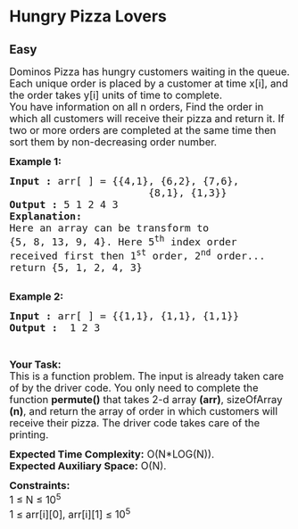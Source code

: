 # Hungry Pizza Lovers
## Easy 
<div class="problem-statement">
                <p></p><p><span style="font-size:18px">Dominos Pizza has&nbsp;hungry customers waiting in the queue. Each unique order&nbsp;is placed by a customer at time&nbsp;x[i], and the order takes&nbsp;y[i]&nbsp;units of time to complete.<br>
You have information on all&nbsp;n&nbsp;orders, Find the order in which all&nbsp;customers will receive their pizza and return it. If two or more orders are completed at the same time&nbsp;then sort them by non-decreasing order number.</span></p>

<p><span style="font-size:18px"><strong>Example 1:</strong></span></p>

<pre style="position: relative;"><span style="font-size:18px"><strong>Input :</strong> arr[ ] = {{4,1}, {6,2}, {7,6}, 
                       {8,1}, {1,3}}
<strong>Output :</strong> 5 1 2 4 3
<strong>Explanation:</strong>
Here an array can be transform to 
{5, 8, 13, 9, 4}. Here 5<sup>th</sup>&nbsp;index order 
received first then 1<sup>st</sup>&nbsp;order, 2<sup>nd</sup>&nbsp;order...
return {5, 1, 2, 4, 3}
</span><div class="open_grepper_editor" title="Edit &amp; Save To Grepper"></div></pre>

<p><br>
<span style="font-size:18px"><strong>Example 2:</strong></span></p>

<pre style="position: relative;"><span style="font-size:18px"><strong>Input :</strong> arr[ ] = {{1,1}, {1,1}, {1,1}} <strong>
Output :</strong>  1 2 3 </span><div class="open_grepper_editor" title="Edit &amp; Save To Grepper"></div></pre>

<p>&nbsp;</p>

<p><span style="font-size:18px"><strong>Your Task:</strong><br>
This is a function problem. The input is already taken care of by the driver code. You only need to complete the function <strong>permute()</strong> that takes 2-d array <strong>(arr)</strong>, sizeOfArray <strong>(n)</strong>, and return the array of order in which customers will receive their pizza. The driver code takes care of the printing.</span></p>

<p><span style="font-size:18px"><strong>Expected Time Complexity:</strong>&nbsp;O(N*LOG(N)).<br>
<strong>Expected Auxiliary Space:</strong>&nbsp;O(N).</span></p>

<p><span style="font-size:18px"><strong>Constraints:</strong><br>
1 ≤ N ≤ 10<sup>5</sup><br>
1 ≤ arr[i][0], arr[i][1] ≤ 10<sup>5</sup></span></p>
 <p></p>
            </div>